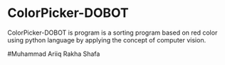 # ColorPicker-DOBOT

ColorPicker-DOBOT is program is a sorting program based on red color using python language by applying the concept of computer vision.


#Muhammad Ariiq Rakha Shafa
